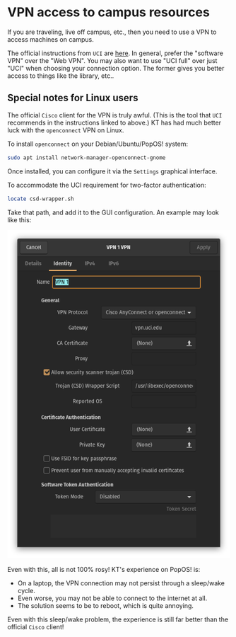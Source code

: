 # VPN access to campus resources

If you are traveling, live off campus, etc., then you need to use a VPN to access machines on campus.

The official instructions from `UCI` are [here](https://www.oit.uci.edu/help/vpn/).
In general, prefer the "software VPN" over the "Web VPN".
You may also want to use "UCI full" over just "UCI" when choosing your connection option.
The former gives you better access to things like the library, etc..

## Special notes for Linux users

The official `Cisco` client for the VPN is truly awful.
(This is the tool that `UCI` recommends in the instructions linked to above.)
KT has had much better luck with the `openconnect` VPN on Linux.

To install `openconnect` on your Debian/Ubuntu/PopOS! system:

```sh
sudo apt install network-manager-openconnect-gnome
```

Once installed, you can configure it via the `Settings` graphical interface.

To accommodate the UCI requirement for two-factor authentication:

```sh
locate csd-wrapper.sh
```

Take that path, and add it to the GUI configuration.
An example may look like this:

![Example VPN configuration](images/vpnconfig.png)


Even with this, all is not 100% rosy!
KT's experience on PopOS! is:

* On a laptop, the VPN connection may not persist through a sleep/wake cycle.
* Even worse, you may not be able to connect to the internet at all.
* The solution seems to be to reboot, which is quite annoying.

Even with this sleep/wake problem, the experience is still far better than the official `Cisco` client!
